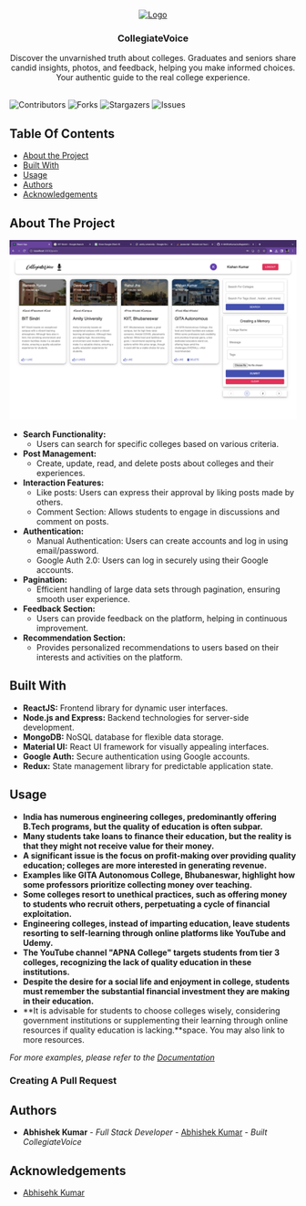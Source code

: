 <br/>
<p align="center">
  <a href="https://github.com/A-bhiSheKumar/collegiateVoice">
    <img src="https://static.thenounproject.com/png/1734114-84.png" alt="Logo" width="80" height="80">
  </a>

  <h3 align="center">CollegiateVoice</h3>

  <p align="center">
    Discover the unvarnished truth about colleges. Graduates and seniors share candid insights, photos, and feedback, helping you make informed choices. Your authentic guide to the real college experience.
    <br/>
    <br/>
  </p>
</p>

![Contributors](https://img.shields.io/github/contributors/A-bhiSheKumar/collegiateVoice?color=dark-green) ![Forks](https://img.shields.io/github/forks/A-bhiSheKumar/collegiateVoice?style=social) ![Stargazers](https://img.shields.io/github/stars/A-bhiSheKumar/collegiateVoice?style=social) ![Issues](https://img.shields.io/github/issues/A-bhiSheKumar/collegiateVoice)

## Table Of Contents

- [About the Project](#about-the-project)
- [Built With](#built-with)
- [Usage](#usage)
- [Authors](#authors)
- [Acknowledgements](#acknowledgements)

## About The Project

![Screen Shot](https://github.com/A-bhiSheKumar/collegiateVoice/blob/main/voice.png?raw=true)

- **Search Functionality:**
  - Users can search for specific colleges based on various criteria.
- **Post Management:**
  - Create, update, read, and delete posts about colleges and their experiences.
- **Interaction Features:**
  - Like posts: Users can express their approval by liking posts made by others.
  - Comment Section: Allows students to engage in discussions and comment on posts.
- **Authentication:**
  - Manual Authentication: Users can create accounts and log in using email/password.
  - Google Auth 2.0: Users can log in securely using their Google accounts.
- **Pagination:**
  - Efficient handling of large data sets through pagination, ensuring smooth user experience.
- **Feedback Section:**
  - Users can provide feedback on the platform, helping in continuous improvement.
- **Recommendation Section:**
  - Provides personalized recommendations to users based on their interests and activities on the platform.

## Built With

- **ReactJS:** Frontend library for dynamic user interfaces.
- **Node.js and Express:** Backend technologies for server-side development.
- **MongoDB:** NoSQL database for flexible data storage.
- **Material UI:** React UI framework for visually appealing interfaces.
- **Google Auth:** Secure authentication using Google accounts.
- **Redux:** State management library for predictable application state.

## Usage

- **India has numerous engineering colleges, predominantly offering B.Tech programs, but the quality of education is often subpar.**
- **Many students take loans to finance their education, but the reality is that they might not receive value for their money.**
- **A significant issue is the focus on profit-making over providing quality education; colleges are more interested in generating revenue.**
- **Examples like GITA Autonomous College, Bhubaneswar, highlight how some professors prioritize collecting money over teaching.**
- **Some colleges resort to unethical practices, such as offering money to students who recruit others, perpetuating a cycle of financial exploitation.**
- **Engineering colleges, instead of imparting education, leave students resorting to self-learning through online platforms like YouTube and Udemy.**
- **The YouTube channel "APNA College" targets students from tier 3 colleges, recognizing the lack of quality education in these institutions.**
- **Despite the desire for a social life and enjoyment in college, students must remember the substantial financial investment they are making in their education.**
- **It is advisable for students to choose colleges wisely, considering government institutions or supplementing their learning through online resources if quality education is lacking.**space. You may also link to more resources.

_For more examples, please refer to the [Documentation](https://example.com)_

### Creating A Pull Request

## Authors

- **Abhishek Kumar** - _Full Stack Developer_ - [Abhishek Kumar](https://github.com/A-bhiSheKumar) - _Built CollegiateVoice_

## Acknowledgements

- [Abhisehk Kumar](https://github.com/A-bhiSheKumar)
